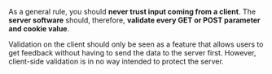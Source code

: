 As a general rule, you should **never trust input coming from a client**. The **server software** should, therefore, **validate every GET or POST parameter and cookie value**.

Validation on the client should only be seen as a feature that allows users to get feedback without having to send the data to the server first. However, client-side validation is in no way intended to protect the server.
